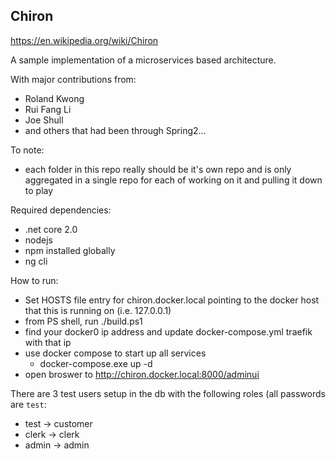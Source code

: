 ## Chiron

https://en.wikipedia.org/wiki/Chiron

A sample implementation of a microservices based architecture.

With major contributions from:
* Roland Kwong
* Rui Fang Li
* Joe Shull
* and others that had been through Spring2...

To note:
* each folder in this repo really should be it's own repo and is only aggregated in a single repo for each of working on it and pulling it down to play

Required dependencies:
* .net core 2.0
* nodejs
* npm installed globally
* ng cli

How to run:
* Set HOSTS file entry for chiron.docker.local pointing to the docker host that this is running on (i.e. 127.0.0.1)
* from PS shell, run ./build.ps1
* find your docker0 ip address and update docker-compose.yml traefik with that ip
* use docker compose to start up all services
    * docker-compose.exe up -d
* open broswer to http://chiron.docker.local:8000/adminui

There are 3 test users setup in the db with the following roles (all passwords are `test`:
* test -> customer
* clerk -> clerk
* admin -> admin
